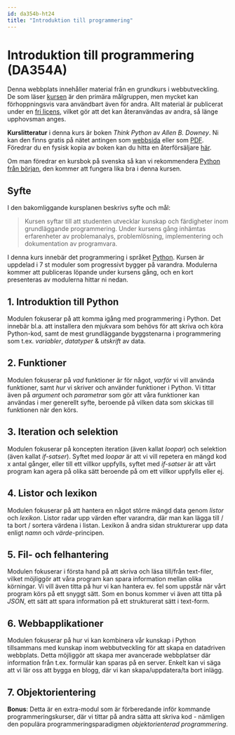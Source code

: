 ```yaml
---
id: da354b-ht24
title: "Introduktion till programmering"
---
```


# Introduktion till programmering (DA354A)

Denna webbplats innehåller material från en grundkurs i webbutveckling. De som läser [kursen](https://mau.se/sok-utbildning/kurser/DA354B/TS115-20242) är den primära målgruppen, men mycket kan förhoppningsvis vara användbart även för andra. Allt material är publicerat under en [fri licens](https://mit-license.org/), vilket gör att det kan återanvändas av andra, så länge upphovsman anges.

**Kurslitteratur** i denna kurs är boken *Think Python* av *Allen B. Downey*. Ni kan den finns gratis på nätet antingen som [webbsida](http://greenteapress.com/thinkpython/html/index.html) eller som [PDF](http://greenteapress.com/thinkpython/thinkpython.pdf). Föredrar du en fysisk kopia av boken kan du hitta en återförsäljare [här](https://www.bokfynd.nu/9781491939369/think-python/).

Om man föredrar en kursbok på svenska så kan vi rekommendera [Python från början](https://www.studentlitteratur.se/kurslitteratur/teknik/programmering/python-fran-borjan-40543-02?gad_source=1&gclid=Cj0KCQiAire5BhCNARIsAM53K1hB3ejOH8UCl6j5F60omjIE-Z3xfZROoElPY0mvijSPyzW-yQJ-6YkaAvL-EALw_wcB), den kommer att fungera lika bra i denna kursen.

## Syfte

I den bakomliggande kursplanen beskrivs syfte och mål:

> Kursen syftar till att studenten utvecklar kunskap och färdigheter inom grundläggande programmering. Under kursens gång inhämtas erfarenheter av problemanalys, problemlösning, implementering och dokumentation av programvara.

I denna kurs innebär det programmering i språket [Python](http://python.org/). Kursen är uppdelad i 7 st moduler som progressivt bygger på varandra. Modulerna kommer att publiceras löpande under kursens gång, och en kort presenteras av modulerna hittar ni nedan.

## 1. Introduktion till Python

Modulen fokuserar på att komma igång med programmering i Python. Det innebär bl.a. att installera den mjukvara som behövs för att skriva och köra Python-kod, samt de mest grundläggande byggstenarna i programmering som t.ex. *variabler*, *datatyper* & *utskrift* av data.

## 2. Funktioner

Modulen fokuserar på *vad* funktioner är för något, *varför* vi vill använda funktioner, samt *hur* vi skriver och använder funktioner i Python. Vi tittar även på *argument* och *parametrar* som gör att våra funktioner kan användas i mer generellt syfte, beroende på vilken data som skickas till funktionen när den körs.

## 3. Iteration och selektion

Modulen fokuserar på koncepten iteration (även kallat *loopar*) och selektion (även kallat *if-satser*). Syftet med *loopar* är att vi vill repetera en mängd kod x antal gånger, eller till ett villkor uppfylls, syftet med *if-satser* är att vårt program kan agera på olika sätt beroende på om ett villkor uppfylls eller ej.

## 4. Listor och lexikon

Modulen fokuserar på att hantera en något större mängd data genom *listor* och *lexikon*. Listor radar upp värden efter varandra, där man kan lägga till / ta bort / sortera värdena i listan. Lexikon å andra sidan strukturerar upp data enligt *namn* och *värde*-principen.

## 5. Fil- och felhantering

Modulen fokuserar i första hand på att skriva och läsa till/från text-filer, vilket möjliggör att våra program kan spara information mellan olika körningar. Vi vill även titta på hur vi kan hantera ev. fel som uppstår när vårt program körs på ett snyggt sätt. Som en bonus kommer vi även att titta på *JSON*, ett sätt att spara information på ett strukturerat sätt i text-form.

## 6. Webbapplikationer

Modulen fokuserar på hur vi kan kombinera vår kunskap i Python tillsammans med kunskap inom webbutveckling för att skapa en datadriven webbplats. Detta möjliggör att skapa mer avancerade webbplatser där information från t.ex. formulär kan sparas på en server. Enkelt kan vi säga att vi lär oss att bygga en blogg, där vi kan skapa/uppdatera/ta bort inlägg.

## 7. Objektorientering

**Bonus**: Detta är en extra-modul som är förberedande inför kommande programmeringskurser, där vi tittar på andra sätta att skriva kod - nämligen den populära programmeringsparadigmen *objektorienterad programmering*.